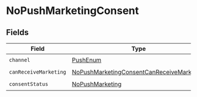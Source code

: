# NoPushMarketingConsent


## Fields

| Field                                                                                                             | Type                                                                                                              | Required                                                                                                          | Description                                                                                                       |
| ----------------------------------------------------------------------------------------------------------------- | ----------------------------------------------------------------------------------------------------------------- | ----------------------------------------------------------------------------------------------------------------- | ----------------------------------------------------------------------------------------------------------------- |
| `channel`                                                                                                         | [PushEnum](../../models/components/PushEnum.md)                                                                   | :heavy_check_mark:                                                                                                | N/A                                                                                                               |
| `canReceiveMarketing`                                                                                             | [NoPushMarketingConsentCanReceiveMarketing](../../models/components/NoPushMarketingConsentCanReceiveMarketing.md) | :heavy_check_mark:                                                                                                | N/A                                                                                                               |
| `consentStatus`                                                                                                   | [NoPushMarketing](../../models/components/NoPushMarketing.md)                                                     | :heavy_check_mark:                                                                                                | N/A                                                                                                               |